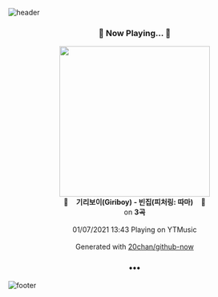 ![header](https://capsule-render.vercel.app/api?type=wave&height=170&section=header&text=Hi.%20I'm%20SHIFT&fontColor=090707&fontAlignX=45&fontAlignY=65&fontSize=100)

<h3 align="center">🎵 Now Playing... 🎵</h3>
<p align="center">
  <a href="https://music.youtube.com/channel/UCMRvw9TUJB5m32YPrxLu7ag">
    <img width="300" src="https://lh3.googleusercontent.com/HjxNkiBNdEBjHwOXisKLUNme-nTknMDB8E3k1QY3i9GnYFqQH-RtLx6D1AGtj2wFMSh2QXBj7JRUqZ2PEg">
  </a>
  <br>
  🎵&nbsp&nbsp&nbsp <b>기리보이(Giriboy) - 빈집(피처링: 따마)</b> &nbsp&nbsp&nbsp🎵
  <br>
  on <b>3곡</b>
  
  <br />
  <br />
  01/07/2021 13:43 Playing on YTMusic
  <br />
  <br />
  Generated with <a href="https://github.com/20chan/github-now">20chan/github-now</a>
</p>

<h3 align="center">•••</h3>

![footer](https://capsule-render.vercel.app/api?type=wave&height=150&section=footer)
